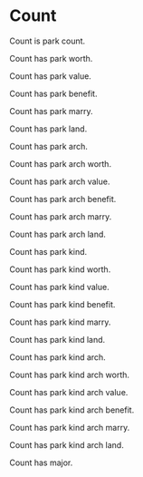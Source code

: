 # Count

Count is park count.

Count has park worth.

Count has park value.

Count has park benefit.

Count has park marry.

Count has park land.

Count has park arch.

Count has park arch worth.

Count has park arch value.

Count has park arch benefit.

Count has park arch marry.

Count has park arch land.

Count has park kind.

Count has park kind worth.

Count has park kind value.

Count has park kind benefit.

Count has park kind marry.

Count has park kind land.

Count has park kind arch.

Count has park kind arch worth.

Count has park kind arch value.

Count has park kind arch benefit.

Count has park kind arch marry.

Count has park kind arch land.

Count has major.